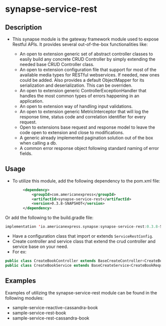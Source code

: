 # synapse-service-rest

## Description

- This synapse module is the gateway framework module used to expose Restful APIs. It provides several out-of-the-box
  functionalities like:

    - An open to extension generic set of abstract controller classes to easily build any concrete CRUD
      Controller by simply extending the needed base CRUD Controller class.
    - An open to extension configuration file that support for most of the available media types for RESTful
      webservices. If needed, new ones could be added. Also provides a default ObjectMapper for its serialization and
      deserialization. This can be overriden.
    - An open to extension generic ControllerExceptionHandler that handles the most common types of errors happening in
      an application.
    - An open to extension way of handling input validations.
    - An open to extension generic MetricInterceptor that will log the response time, status code and correlation
      identifier for every request.
    - Open to extensions base request and response model to leave the code open to extension and close to modifications.
    - A generic already implemented pagination solution out of the box when calling a db.
    - A common error response object following standard naming of error fields.

## Usage
- To utilize this module, add the following dependency to the pom.xml file:
```xml
        <dependency>
            <groupId>com.americanexpress</groupId>
            <artifactId>synapse-service-rest</artifactId>
            <version>0.3.8-SNAPSHOT</version>
        </dependency>
```
Or add the following to the build.gradle file:
```kotlin
implementation 'io.americanexpress.synapse:synapse-service-rest:0.3.8-SNAPSHOT'
```
- Have a configuration class that import or extends `ServiceRestConfig`.
- Create controller and service class that extend the crud controller and service base on your need.
- For ex: 
```java
public class CreateBookController extends BaseCreateController<CreateBookRequest, CreateBookResponse, CreateBookService>{}
public class CreateBookService extends BaseCreateService<CreateBookRequest, CreateBookResponse>{}
```

## Examples
Examples of utilizing the synapse-service-rest module can be found in the following modules:
- sample-service-reactive-cassandra-book
- sample-service-rest-book
- sample-service-rest-cassandra-book
